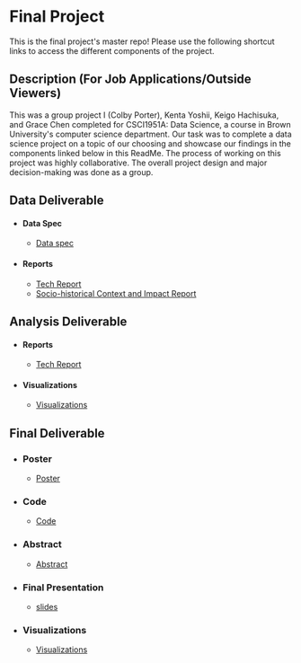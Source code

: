 # Final Project
This is the final project's master repo! Please use the following shortcut links to access the different components of the project.

## Description (For Job Applications/Outside Viewers)
This was a group project I (Colby Porter), Kenta Yoshii, Keigo Hachisuka, and Grace Chen completed for CSCI1951A: Data Science, a course in Brown University's computer science department. Our task was to complete a data science project on a topic of our choosing and showcase our findings in the components linked below in this ReadMe. The process of working on this project was highly collaborative. The overall project design and major decision-making was done as a group. 

## Data Deliverable ##

- #### Data Spec ####
  - [Data spec](data_deliverable/data/)

- #### Reports ####
  - [Tech Report](data_deliverable/reports/tech_report/README.md)
  - [Socio-historical Context and Impact Report](data_deliverable/reports/social_impact_report/README.md)


## Analysis Deliverable ##

- #### Reports ####
  - [Tech Report](analysis_deliverable/tech_report/README.md)

- #### Visualizations ####
  - [Visualizations](analysis_deliverable/visualizations)


## Final Deliverable ##

- ### Poster ###
  - [Poster](final_deliverable/poster/poster.pdf)

- ### Code ###
  - [Code](final_deliverable/code/)<br/>


- ### Abstract ###
  - [Abstract](final_deliverable/abstract/abstract.pdf)

- ### Final Presentation ###
  - [slides](final_deliverable/poster/poster.pdf)

- ### Visualizations ###
  - [Visualizations](final_deliverable/visualizations/README.md)
